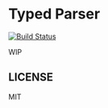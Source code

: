 # Typed Parser

[![Build Status](https://travis-ci.org/jinjor/typed-parser.svg)](https://travis-ci.org/jinjor/typed-parser)

WIP

## LICENSE

MIT
